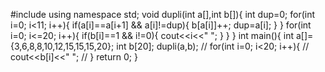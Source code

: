 #include<iostream>
using namespace std;
void dupli(int a[],int b[]){
    int dup=0;
    for(int i=0; i<11; i++){
        if(a[i]==a[i+1] && a[i]!=dup){
            b[a[i]]++;
            dup=a[i];
        }
    }
    for(int i=0; i<=20; i++){
        if(b[i]==1 && i!=0){
            cout<<i<<" ";
        }
    }
}
int main(){
    int a[]={3,6,8,8,10,12,15,15,15,20};
    int b[20];
    dupli(a,b);
    // for(int i=0; i<20; i++){
    //     cout<<b[i]<<" ";
    // }
    return 0;
}
